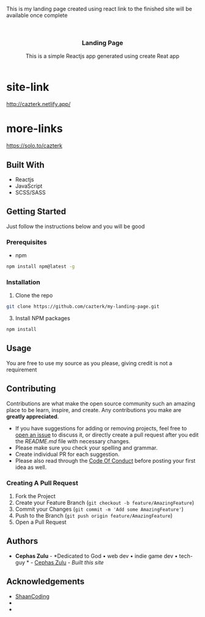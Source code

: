 
This is my landing page created using react link to the finished site will be available once complete

<br/>
<p align="center">
  <h3 align="center">Landing Page</h3>

  <p align="center">
    This is a simple Reactjs app generated using create Reat app 
    <br/>
    <br/>
  </p>
</p>

# site-link

http://cazterk.netlify.app/

# more-links

https://solo.to/cazterk

## Built With

- Reactjs
- JavaScript
- SCSS/SASS

## Getting Started

Just follow the instructions below and you will be good

### Prerequisites

* npm

```sh
npm install npm@latest -g
```

### Installation

1. Clone the repo

```sh
git clone https://github.com/cazterk/my-landing-page.git
```

3. Install NPM packages

```sh
npm install
```



## Usage

You are free to use my source as you please, giving credit is not a requirement 



## Contributing

Contributions are what make the open source community such an amazing place to be learn, inspire, and create. Any contributions you make are **greatly appreciated**.
* If you have suggestions for adding or removing projects, feel free to [open an issue](https://github.com/@cazerk/https://github.com/cazterk/my-landing-page/issues/new) to discuss it, or directly create a pull request after you edit the *README.md* file with necessary changes.
* Please make sure you check your spelling and grammar.
* Create individual PR for each suggestion.
* Please also read through the [Code Of Conduct](https://github.com/@cazerk/https://github.com/cazterk/my-landing-page/blob/main/CODE_OF_CONDUCT.md) before posting your first idea as well.

### Creating A Pull Request

1. Fork the Project
2. Create your Feature Branch (`git checkout -b feature/AmazingFeature`)
3. Commit your Changes (`git commit -m 'Add some AmazingFeature'`)
4. Push to the Branch (`git push origin feature/AmazingFeature`)
5. Open a Pull Request

## Authors

* **Cephas Zulu** - *Dedicated to God • web dev • indie game dev • tech-guy * - [Cephas Zulu](https://github.com/cazterk) - *Built this site*

## Acknowledgements

* [ShaanCoding](https://github.com/ShaanCoding/)
* []()
* []()
